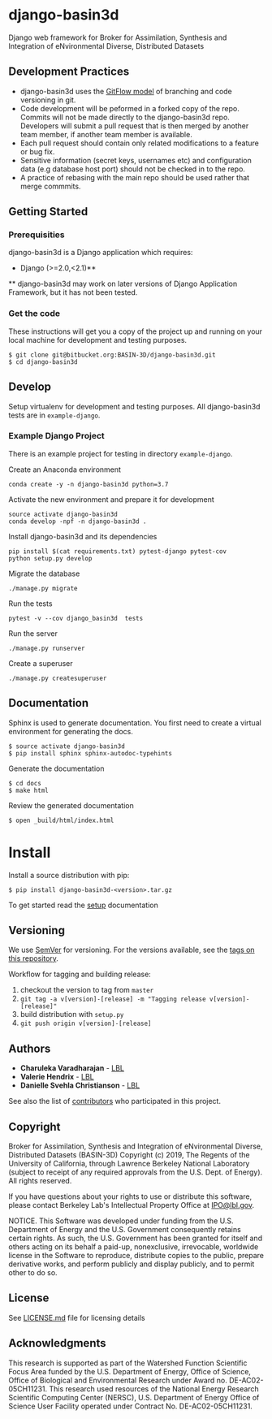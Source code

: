 # django-basin3d
Django web framework for Broker for Assimilation, Synthesis and Integration of eNvironmental Diverse, Distributed Datasets



## Development Practices

* django-basin3d uses the [GitFlow model](https://datasift.github.io/gitflow/IntroducingGitFlow.html) 
  of branching and code versioning in git. 
* Code development will be peformed in a forked copy of the repo. Commits will not be made directly to the django-basin3d repo.  Developers will submit a pull request that is then merged by another team member, if another team member is available.
* Each pull request should contain only related modifications to a feature or bug fix.  
* Sensitive information (secret keys, usernames etc) and configuration data (e.g database host port) should not be checked in to the repo.
* A practice of rebasing with the main repo should be used rather that merge commmits.  

## Getting Started

### Prerequisities
django-basin3d is a Django application which requires:

* Django (>=2.0,<2.1)**

** django-basin3d may work on later versions of Django Application Framework, but it has not been tested.

### Get the code

These instructions will get you a copy of the project up and running on your local machine for 
development and testing purposes. 

    $ git clone git@bitbucket.org:BASIN-3D/django-basin3d.git
    $ cd django-basin3d
    

## Develop
Setup virtualenv for development and testing purposes. All django-basin3d tests
are in `example-django`. 

### Example Django Project
There is an example project for testing in directory `example-django`. 
   
Create an Anaconda environment

    conda create -y -n django-basin3d python=3.7
	
Activate the new environment and prepare it for development

	source activate django-basin3d
	conda develop -npf -n django-basin3d .

Install django-basin3d and its dependencies

	pip install $(cat requirements.txt) pytest-django pytest-cov
	python setup.py develop 
	
	
Migrate the database

	./manage.py migrate
	
Run the tests

    pytest -v --cov django_basin3d  tests 


Run  the server

    ./manage.py runserver

    
Create a superuser

    ./manage.py createsuperuser
    

## Documentation
Sphinx is used to generate documentation. You first need
to create a virtual environment for generating the docs.

    $ source activate django-basin3d
    $ pip install sphinx sphinx-autodoc-typehints
    
Generate the documentation
   
    $ cd docs
    $ make html

Review the generated documentation

    $ open _build/html/index.html

# Install
 
Install a source distribution with pip:

    $ pip install django-basin3d-<version>.tar.gz
    
To get started read the [setup](./docs/setup.rst) documentation

## Versioning

We use [SemVer](http://semver.org/) for versioning. For the versions available, 
see the [tags on this repository](https://github.com/BASIN-3D/django-basin3d/tags). 

Workflow for tagging and building release:

1. checkout the version to tag from `master`
1. `git tag -a v[version]-[release] -m "Tagging release v[version]-[release]"`
1. build distribution with `setup.py`
1. `git push origin v[version]-[release]`

## Authors

* **Charuleka Varadharajan** - [LBL](http://eesa.lbl.gov/profiles/charuleka-varadharajan/)
* **Valerie Hendrix**  - [LBL](https://crd.lbl.gov/departments/data-science-and-technology/uss/staff/valerie-hendrix)
* **Danielle Svehla Christianson** - [LBL](https://crd.lbl.gov/departments/data-science-and-technology/uss/staff/danielle-christianson/)


See also the list of [contributors](contributors.txt) who 
participated in this project.

## Copyright

Broker for Assimilation, Synthesis and Integration of eNvironmental Diverse, Distributed Datasets (BASIN-3D) Copyright (c) 2019, The
Regents of the University of California, through Lawrence Berkeley National
Laboratory (subject to receipt of any required approvals from the U.S.
Dept. of Energy).  All rights reserved.

If you have questions about your rights to use or distribute this software,
please contact Berkeley Lab's Intellectual Property Office at
IPO@lbl.gov.

NOTICE.  This Software was developed under funding from the U.S. Department
of Energy and the U.S. Government consequently retains certain rights.  As
such, the U.S. Government has been granted for itself and others acting on
its behalf a paid-up, nonexclusive, irrevocable, worldwide license in the
Software to reproduce, distribute copies to the public, prepare derivative
works, and perform publicly and display publicly, and to permit other to do
so.

## License

See [LICENSE.md](LICENSE.md) file for licensing details

## Acknowledgments

This research is supported as part of the Watershed Function Scientific Focus Area funded by the U.S. Department of Energy, Office of Science, Office of Biological and Environmental Research under Award no. DE-AC02-05CH11231. This research used resources of the National Energy Research Scientific Computing Center (NERSC), U.S. Department of Energy Office of Science User Facility operated under Contract No. DE-AC02-05CH11231. 
